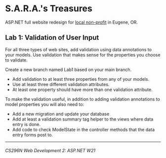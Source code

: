 # S.A.R.A.'s Treasures
ASP.NET full website redesign for [local non-profit](https://sarastreasures.org) in Eugene, OR.

## Lab 1: Validation of User Input
For all three types of web sites, add validation using data annotations to your models. Use validation that makes sense for the properties you choose to validate.

Create a new branch named Lab1 based on your main branch.
- Add validation to at least three properties from any of your models.
- Use at least three different validation attributes.
- At least one property should have more than one validation attribute.

To make the validation useful, in addition to adding validation annotations to model properties you will also need to:
- Add a new migration and update your database
- Add at least a validation summary tag helper to the views where data entry is done.
- Add code to check ModelState in the controller methods that the data entry forms post to.

---
###### CS296N Web Development 2: ASP.NET W21
